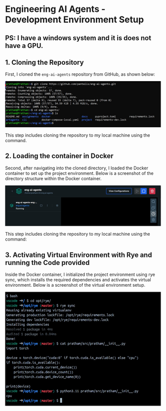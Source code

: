 # Engineering AI Agents - Development Environment Setup

## PS: I have a windows system and it is does not have a GPU.

## 1. Cloning the Repository
First, I cloned the `eng-ai-agents` repository from GitHub, as shown below:

![Git Clone Screenshot](git_clone.jpeg)

This step includes cloning the repository to my local machine using the command.

## 2. Loading the container in Docker
Second, after navigating into the cloned directory, I loaded the Docker container to set up the project environment. Below is a screenshot of the directory structure within the Docker container.

![Docker Container running Screenshot](container_running.jpeg)

This step includes cloning the repository to my local machine using the command:

## 3. Activating Virtual Environment with Rye and running the Code provided
Inside the Docker container, I initialized the project environment using rye sync, which installs the required dependencies and activates the virtual environment. Below is a screenshot of the virtual environment setup.

![Rye Sync Screenshot](rye_sync.jpeg)




